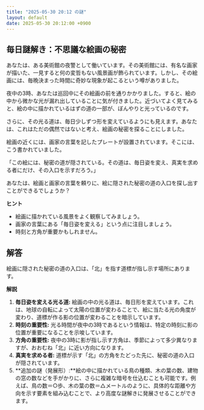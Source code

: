 ```yaml
---
title: "2025-05-30 20:12 の謎"
layout: default
date: 2025-05-30 20:12:00 +0900
---
```

## 毎日謎解き：不思議な絵画の秘密

あなたは、ある美術館の夜警として働いています。その美術館には、有名な画家が描いた、一見すると何の変哲もない風景画が飾られています。しかし、その絵画には、毎晩決まった時間に奇妙な現象が起こるという噂がありました。

夜中の3時、あなたは巡回中にその絵画の前を通りかかりました。すると、絵の中から微かな光が漏れ出していることに気が付きました。近づいてよく見てみると、絵の中に描かれているはずの道の一部が、ぼんやりと光っているのです。

さらに、その光る道は、毎日少しずつ形を変えているようにも見えます。あなたは、これはただの偶然ではないと考え、絵画の秘密を探ることにしました。

絵画の近くには、画家の言葉を記したプレートが設置されています。そこには、こう書かれていました。

「この絵には、秘密の道が隠されている。その道は、毎日姿を変え、真実を求める者にだけ、その入口を示すだろう。」

あなたは、絵画と画家の言葉を頼りに、絵に隠された秘密の道の入口を探し出すことができるでしょうか？

**ヒント**

*   絵画に描かれている風景をよく観察してみましょう。
*   画家の言葉にある「毎日姿を変える」という点に注目しましょう。
*   時刻と方角が重要かもしれません。

## 解答

絵画に隠された秘密の道の入口は、「北」を指す道標が指し示す場所にあります。

**解説**

1.  **毎日姿を変える光る道:** 絵画の中の光る道は、毎日形を変えています。これは、地球の自転によって太陽の位置が変わることで、絵に当たる光の角度が変わり、道標が作る影の位置が変わることを暗示しています。
2.  **時刻の重要性:** 光る時間が夜中の3時であるという情報は、特定の時刻に影の位置が重要になることを示唆しています。
3.  **方角の重要性:** 夜中の3時に影が指し示す方角は、季節によって多少異なりますが、おおむね「北」に近い方向になります。
4.  **真実を求める者:** 道標が示す「北」の方角をたどった先に、秘密の道の入口が隠されています。
5.  **追加の謎（発展形）:**絵の中に描かれている鳥の種類、木の葉の数、建物の窓の数などを手がかりに、さらに複雑な暗号を仕込むことも可能です。例えば、鳥の数＝○歩、木の葉の数＝△メートルのように、具体的な距離や方向を示す要素を組み込むことで、より高度な謎解きに発展させることができます。
